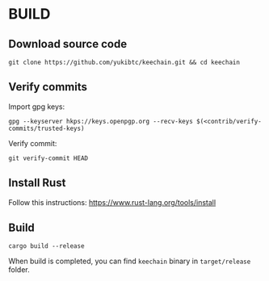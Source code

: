 # BUILD

## Download source code

```
git clone https://github.com/yukibtc/keechain.git && cd keechain
```

## Verify commits

Import gpg keys:

```
gpg --keyserver hkps://keys.openpgp.org --recv-keys $(<contrib/verify-commits/trusted-keys)
```

Verify commit:

```
git verify-commit HEAD
```

## Install Rust

Follow this instructions: https://www.rust-lang.org/tools/install

## Build

```
cargo build --release
```

When build is completed, you can find `keechain` binary in `target/release` folder.